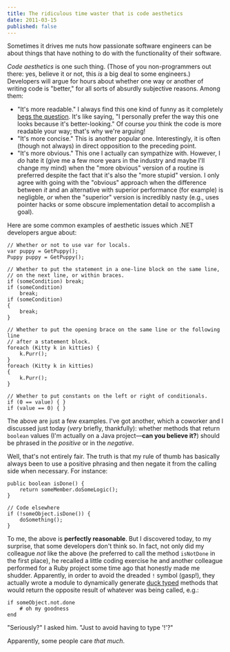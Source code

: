 ```yaml
---
title: The ridiculous time waster that is code aesthetics
date: 2011-03-15
published: false
---
```


Sometimes it drives me nuts how passionate software engineers can be about things that have nothing to do with the functionality of their software.

*Code aesthetics* is one such thing. (Those of you non-programmers out there: yes, believe it or not, this *is* a big deal to some engineers.) Developers will argue for hours about whether one way or another of writing code is "better," for all sorts of absurdly subjective reasons. Among them:

- "It's more readable." I always find this one kind of funny as it completely [begs the question](http://begthequestion.info/). It's like saying, "I personally prefer the way this one looks because it's better-looking." Of course *you* think the code is more readable your way; that's why we're arguing!
- "It's more concise." This is another popular one. Interestingly, it is often (though not always) in direct opposition to the preceding point.
- "It's more obvious." This one I actually can sympathize with. However, I *do* hate it (give me a few more years in the industry and maybe I'll change my mind) when the "more obvious" version of a routine is preferred despite the fact that it's also the "more stupid" version. I only agree with going with the "obvious" approach when the difference between *it* and an alternative with superior performance (for example) is negligble, *or* when the "superior" version is incredibly nasty (e.g., uses pointer hacks or some obscure implementation detail to accomplish a goal).

Here are some common examples of aesthetic issues which .NET developers argue about:

~~~{: lang=csharp }
// Whether or not to use var for locals.
var puppy = GetPuppy();
Puppy puppy = GetPuppy();

// Whether to put the statement in a one-line block on the same line,
// on the next line, or within braces.
if (someCondition) break;
if (someCondition)
    break;
if (someCondition)
{
    break;
}

// Whether to put the opening brace on the same line or the following line
// after a statement block.
foreach (Kitty k in kitties) {
    k.Purr();
}
foreach (Kitty k in kitties)
{
    k.Purr();
}

// Whether to put constants on the left or right of conditionals.
if (0 == value) { }
if (value == 0) { }
~~~

The above are just a few examples. I've got another, which a coworker and I discussed just today (*very* briefly, thankfully): whether methods that return `boolean` values (I'm actually on a Java project—**can you believe it?**) should be phrased in the *positive* or in the *negative*.

Well, that's not entirely fair. The truth is that my rule of thumb has basically always been to use a positive phrasing and then negate it from the calling side when necessary. For instance:

~~~{: lang=java }
public boolean isDone() {
    return someMember.doSomeLogic();
}

// Code elsewhere
if (!someObject.isDone()) {
    doSomething();
}
~~~

To me, the above is **perfectly reasonable**. But I discovered today, to my surprise, that some developers don't think so. In fact, not only did my colleague *not* like the above (he preferred to call the method `isNotDone` in the first place), he recalled a little coding exercise he and another colleague performed for a Ruby project some time ago that honestly made me shudder. Apparently, in order to avoid the dreaded `!` symbol (gasp!), they actually wrote a module to dynamically generate [duck typed](http://en.wikipedia.org/wiki/Duck_typing) methods that would return the opposite result of whatever was being called, e.g.:

~~~{: lang=ruby }
if someObject.not.done
    # oh my goodness
end
~~~

"Seriously?" I asked him. "Just to avoid having to type '!'?"

Apparently, some people care *that much*.

